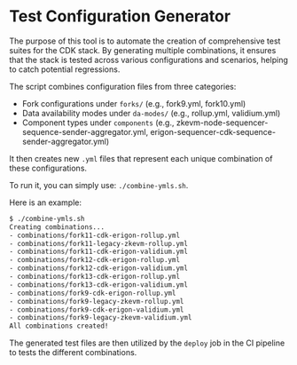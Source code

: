# Test Configuration Generator

The purpose of this tool is to automate the creation of comprehensive test suites for the CDK stack. By generating multiple combinations, it ensures that the stack is tested across various configurations and scenarios, helping to catch potential regressions.

The script combines configuration files from three categories:

- Fork configurations under `forks/` (e.g., fork9.yml, fork10.yml)
- Data availability modes under `da-modes/` (e.g., rollup.yml, validium.yml)
- Component types under `components` (e.g., zkevm-node-sequencer-sequence-sender-aggregator.yml, erigon-sequencer-cdk-sequence-sender-aggregator.yml)

It then creates new `.yml` files that represent each unique combination of these configurations.

To run it, you can simply use: `./combine-ymls.sh`.

Here is an example:

```bash
$ ./combine-ymls.sh
Creating combinations...
- combinations/fork11-cdk-erigon-rollup.yml
- combinations/fork11-legacy-zkevm-rollup.yml
- combinations/fork11-cdk-erigon-validium.yml
- combinations/fork12-cdk-erigon-rollup.yml
- combinations/fork12-cdk-erigon-validium.yml
- combinations/fork13-cdk-erigon-rollup.yml
- combinations/fork13-cdk-erigon-validium.yml
- combinations/fork9-cdk-erigon-rollup.yml
- combinations/fork9-legacy-zkevm-rollup.yml
- combinations/fork9-cdk-erigon-validium.yml
- combinations/fork9-legacy-zkevm-validium.yml
All combinations created!
```

The generated test files are then utilized by the `deploy` job in the CI pipeline to tests the different combinations.
